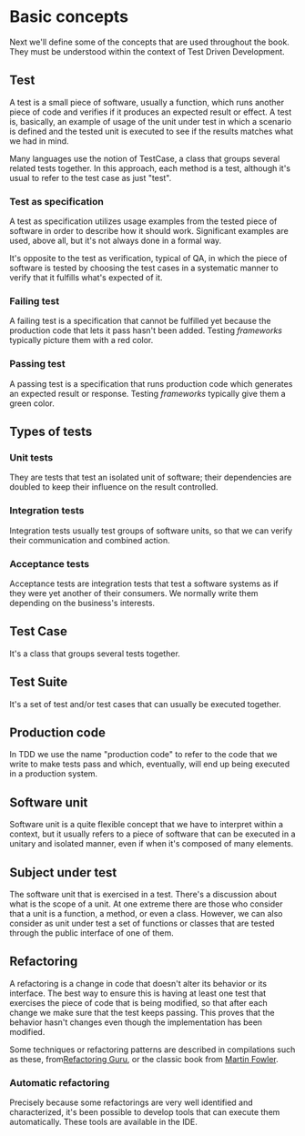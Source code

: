 # Basic concepts

Next we'll define some of the concepts that are used throughout the book. They must be understood within the context of Test Driven Development.

## Test

A test is a small piece of software, usually a function, which runs another piece of code and verifies if it produces an expected result or effect. A test is, basically, an example of usage of the unit under test in which a scenario is defined and the tested unit is executed to see if the results matches what we had in mind.

Many languages use the notion of TestCase, a class that groups several related tests together. In this approach, each method is a test, although it's usual to refer to the test case as just "test".

### Test as specification

A test as specification utilizes usage examples from the tested piece of software in order to describe how it should work. Significant examples are used, above all, but it's not always done in a formal way.

It's opposite to the test as verification, typical of QA, in which the piece of software is tested by choosing the test cases in a systematic manner to verify that it fulfills what's expected of it.

### Failing test
 
A failing test is a specification that cannot be fulfilled yet because the production code that lets it pass hasn't been added. Testing *frameworks* typically picture them with a red color.

### Passing test

A passing test is a specification that runs production code which generates an expected result or response. Testing *frameworks* typically give them a green color.

## Types of tests

### Unit tests

They are tests that test an isolated unit of software; their dependencies are doubled to keep their influence on the result controlled.

### Integration tests

Integration tests usually test groups of software units, so that we can verify their communication and combined action.

### Acceptance tests

Acceptance tests are integration tests that test a software systems as if they were yet another of their consumers. We normally write them depending on the business's interests.

## Test Case

It's a class that groups several tests together.

## Test Suite

It's a set of test and/or test cases that can usually be executed together.

## Production code

In TDD we use the name "production code" to refer to the code that we write to make tests pass and which, eventually, will end up being executed in a production system.

## Software unit

Software unit is a quite flexible concept that we have to interpret within a context, but it usually refers to a piece of software that can be executed in a unitary and isolated manner, even if when it's composed of many elements.

## Subject under test

The software unit that is exercised in a test. There's a discussion about what is the scope of a unit. At one extreme there are those who consider that a unit is a function, a method, or even a class. However, we can also consider as unit under test a set of functions or classes that are tested through the public interface of one of them.

## Refactoring

A refactoring is a change in code that doesn't alter its behavior or its interface. The best way to ensure this is having at least one test that exercises the piece of code that is being modified, so that after each change we make sure that the test keeps passing. This proves that the behavior hasn't changes even though the implementation has been modified.

Some techniques or refactoring patterns are described in compilations such as these, from[Refactoring Guru](https://refactoring.guru/refactoring/catalog), or the classic book from [Martin Fowler](https://martinfowler.com/books/refactoring.html).

### Automatic refactoring

Precisely because some refactorings are very well identified and characterized, it's been possible to develop tools that can execute them automatically. These tools are available in the IDE.
